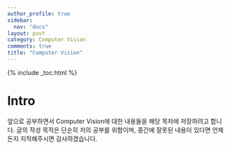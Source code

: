 ```yaml
---
author_profile: true
sidebar:
  nav: "docs"
layout: post
category: Computer Vision
comments: true
title: "Computer Vision"
---
```


{% include _toc.html %}

# Intro
앞으로 공부하면서 Computer Vision에 대한 내용들을 해당 목차에 저장하려고 합니다.
글의 작성 목적은 단순히 저의 공부를 위함이며, 중간에 잘못된 내용이 있다면 언제든지 지적해주시면 감사하겠습니다.
